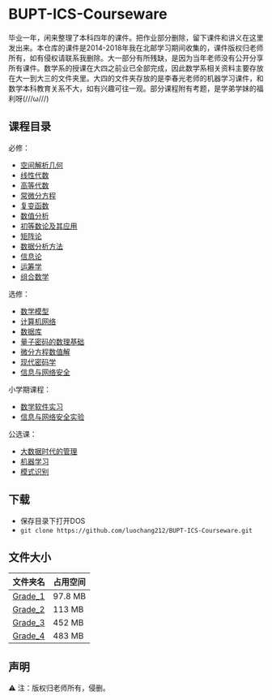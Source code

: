 # BUPT-ICS-Courseware

毕业一年，闲来整理了本科四年的课件。把作业部分删除，留下课件和讲义在这里发出来。本仓库的课件是2014-2018年我在北邮学习期间收集的，课件版权归老师所有，如有侵权请联系我删除。大一部分有所残缺，是因为当年老师没有公开分享所有课件。数学系的授课在大四之前业已全部完成，因此数学系相关资料主要存放在大一到大三的文件夹里。大四的文件夹存放的是李春光老师的机器学习课件，和数学本科教育关系不大，如有兴趣可往一观。部分课程附有考题，是学弟学妹的福利呀(///ω///)

## 课程目录

必修：
* [空间解析几何](https://github.com/luochang212/BUPT-ICS-Courseware/tree/master/Grade_1/%E7%A9%BA%E9%97%B4%E8%A7%A3%E6%9E%90%E5%87%A0%E4%BD%95)
* [线性代数](https://github.com/luochang212/BUPT-ICS-Courseware/tree/master/Grade_1/%E7%BA%BF%E6%80%A7%E4%BB%A3%E6%95%B0)
* [高等代数](https://github.com/luochang212/BUPT-ICS-Courseware/tree/master/Grade_1/%E9%AB%98%E7%AD%89%E4%BB%A3%E6%95%B0)
* [常微分方程](<https://github.com/luochang212/BUPT-ICS-Courseware/tree/master/Grade_2/%E5%B8%B8%E5%BE%AE%E5%88%86%E6%96%B9%E7%A8%8B>)
* [复变函数](https://github.com/luochang212/BUPT-ICS-Courseware/tree/master/Grade_2/%E5%A4%8D%E5%8F%98%E5%87%BD%E6%95%B0)
* [数值分析](<https://github.com/luochang212/BUPT-ICS-Courseware/tree/master/Grade_2/%E6%95%B0%E5%80%BC%E5%88%86%E6%9E%90>)
* [初等数论及其应用](https://github.com/luochang212/BUPT-ICS-Courseware/tree/master/Grade_3/%E5%A4%A7%E4%B8%89%EF%BC%88%E4%B8%8A%EF%BC%89/%E5%88%9D%E7%AD%89%E6%95%B0%E8%AE%BA%E5%8F%8A%E5%85%B6%E5%BA%94%E7%94%A8)
* [矩阵论](https://github.com/luochang212/BUPT-ICS-Courseware/tree/master/Grade_3/%E5%A4%A7%E4%B8%89%EF%BC%88%E4%B8%8A%EF%BC%89/%E7%9F%A9%E9%98%B5%E8%AE%BA)
* [数据分析方法](https://github.com/luochang212/BUPT-ICS-Courseware/tree/master/Grade_3/%E5%A4%A7%E4%B8%89%EF%BC%88%E4%B8%8A%EF%BC%89/%E6%95%B0%E6%8D%AE%E5%88%86%E6%9E%90%E6%B3%95)
* [信息论](https://github.com/luochang212/BUPT-ICS-Courseware/tree/master/Grade_3/%E5%A4%A7%E4%B8%89%EF%BC%88%E4%B8%8A%EF%BC%89/%E4%BF%A1%E6%81%AF%E8%AE%BA)
* [运筹学](https://github.com/luochang212/BUPT-ICS-Courseware/tree/master/Grade_3/%E5%A4%A7%E4%B8%89%EF%BC%88%E4%B8%8A%EF%BC%89/%E8%BF%90%E7%AD%B9%E5%AD%A6)
* [组合数学](https://github.com/luochang212/BUPT-ICS-Courseware/tree/master/Grade_3/%E5%A4%A7%E4%B8%89%EF%BC%88%E4%B8%8A%EF%BC%89/%E7%BB%84%E5%90%88%E6%95%B0%E5%AD%A6)

选修：
* [数学模型](https://github.com/luochang212/BUPT-ICS-Courseware/tree/master/Grade_2/%E6%95%B0%E5%AD%A6%E6%A8%A1%E5%9E%8B)
* [计算机网络](https://github.com/luochang212/BUPT-ICS-Courseware/tree/master/Grade_2/%E8%AE%A1%E7%AE%97%E6%9C%BA%E7%BD%91%E7%BB%9C)
* [数据库](https://github.com/luochang212/BUPT-ICS-Courseware/tree/master/Grade_2/%E6%95%B0%E6%8D%AE%E5%BA%93)
* [量子密码的数理基础](https://github.com/luochang212/BUPT-ICS-Courseware/tree/master/Grade_3/%E5%A4%A7%E4%B8%89%EF%BC%88%E4%B8%8B%EF%BC%89/%E9%87%8F%E5%AD%90%E5%AF%86%E7%A0%81%E7%9A%84%E6%95%B0%E7%90%86%E5%9F%BA%E7%A1%80)
* [微分方程数值解](https://github.com/luochang212/BUPT-ICS-Courseware/tree/master/Grade_3/%E5%A4%A7%E4%B8%89%EF%BC%88%E4%B8%8B%EF%BC%89/%E5%BE%AE%E5%88%86%E6%96%B9%E7%A8%8B%E6%95%B0%E5%80%BC%E8%A7%A3)
* [现代密码学](https://github.com/luochang212/BUPT-ICS-Courseware/tree/master/Grade_3/%E5%A4%A7%E4%B8%89%EF%BC%88%E4%B8%8B%EF%BC%89/%E7%8E%B0%E4%BB%A3%E5%AF%86%E7%A0%81%E5%AD%A6)
* [信息与网络安全](https://github.com/luochang212/BUPT-ICS-Courseware/tree/master/Grade_3/%E5%A4%A7%E4%B8%89%EF%BC%88%E4%B8%8B%EF%BC%89/%E4%BF%A1%E6%81%AF%E4%B8%8E%E7%BD%91%E7%BB%9C%E5%AE%89%E5%85%A8)

小学期课程：
* [数学软件实习](https://github.com/luochang212/BUPT-ICS-Courseware/tree/master/Grade_4/%E6%95%B0%E5%AD%A6%E8%BD%AF%E4%BB%B6%E5%AE%9E%E4%B9%A0(MATLAB))
* [信息与网络安全实验](https://github.com/luochang212/BUPT-ICS-Courseware/tree/master/Grade_3/%E5%A4%A7%E4%B8%89%EF%BC%88%E4%B8%8B%EF%BC%89/%E4%BF%A1%E6%81%AF%E4%B8%8E%E7%BD%91%E7%BB%9C%E5%AE%89%E5%85%A8%E5%AE%9E%E9%AA%8C)

公选课：
* [大数据时代的管理](https://github.com/luochang212/BUPT-ICS-Courseware/tree/master/Grade_1/%E5%A4%A7%E6%95%B0%E6%8D%AE%E6%97%B6%E4%BB%A3%E7%9A%84%E7%AE%A1%E7%90%86)
* [机器学习](https://github.com/luochang212/BUPT-ICS-Courseware/tree/master/Grade_4/%E6%9D%8E%E6%98%A5%E5%85%89-%E6%9C%BA%E5%99%A8%E5%AD%A6%E4%B9%A0)
* [模式识别](https://github.com/luochang212/BUPT-ICS-Courseware/tree/master/Grade_4/%E6%9D%8E%E6%98%A5%E5%85%89-%E6%A8%A1%E5%BC%8F%E8%AF%86%E5%88%AB)

## 下载

* 保存目录下打开DOS
* `git clone https://github.com/luochang212/BUPT-ICS-Courseware.git`

## 文件大小

|  文件夹名  |   占用空间    |
|------------|------------|
|[Grade_1](https://github.com/luochang212/BUPT-ICS-Courseware/tree/master/Grade_1)|97.8 MB|
|[Grade_2](https://github.com/luochang212/BUPT-ICS-Courseware/tree/master/Grade_2)|113 MB|
|[Grade_3](https://github.com/luochang212/BUPT-ICS-Courseware/tree/master/Grade_3)|452 MB|
|[Grade_4](https://github.com/luochang212/BUPT-ICS-Courseware/tree/master/Grade_4)|483 MB|

## 声明

:warning:  注：版权归老师所有，侵删。
